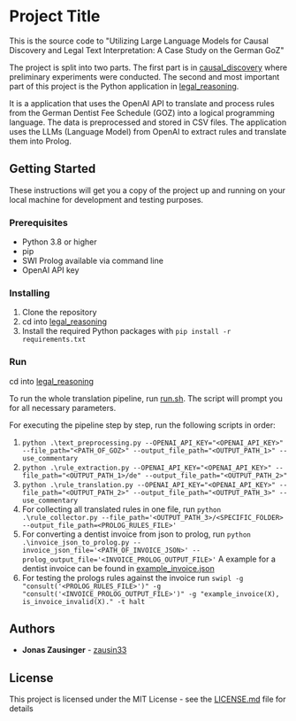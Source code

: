 # Project Title
This is the source code to "Utilizing Large Language Models for Causal Discovery and Legal Text Interpretation: A Case Study on the German GoZ"   

The project is split into two parts. The first part is in [causal_discovery](causal_discovery) where preliminary experiments were conducted.
The second and most important part of this project is the Python application in [legal_reasoning](legal_reasoning).

It is a application that uses the OpenAI API to translate and process rules from the German Dentist Fee Schedule (GOZ) into a logical programming language. 
The data is preprocessed and stored in CSV files. The application uses the LLMs (Language Model) from OpenAI to extract rules and translate them into Prolog.

## Getting Started

These instructions will get you a copy of the project up and running on your local machine for development and testing purposes.

### Prerequisites

- Python 3.8 or higher
- pip
- SWI Prolog available via command line
- OpenAI API key

### Installing

1. Clone the repository
2. cd into [legal_reasoning](legal_reasoning)
3. Install the required Python packages with `pip install -r requirements.txt`

### Run
cd into [legal_reasoning](legal_reasoning)

To run the whole translation pipeline, run [run.sh](legal_reasoning%2Frun.sh). The script will prompt you for all necessary parameters.

For executing the pipeline step by step, run the following scripts in order:
1. `python .\text_preprocessing.py --OPENAI_API_KEY="<OPENAI_API_KEY>" --file_path="<PATH_OF_GOZ>" --output_file_path="<OUTPUT_PATH_1>" --use_commentary`
2. `python .\rule_extraction.py --OPENAI_API_KEY="<OPENAI_API_KEY>" --file_path="<OUTPUT_PATH_1>/de" --output_file_path="<OUTPUT_PATH_2>"`
3. `python .\rule_translation.py --OPENAI_API_KEY="<OPENAI_API_KEY>" --file_path="<OUTPUT_PATH_2>" --output_file_path="<OUTPUT_PATH_3>" --use_commentary`
4. For collecting all translated rules in one file, run `python .\rule_collector.py --file_path='<OUTPUT_PATH_3>/<SPECIFIC_FOLDER> --output_file_path=<PROLOG_RULES_FILE>'`
5. For converting a dentist invoice from json to prolog, run `python .\invoice_json_to_prolog.py --invoice_json_file='<PATH_OF_INVOICE_JSON>' --prolog_output_file='<INVOICE_PROLOG_OUTPUT_FILE>'`
A example for a dentist invoice can be found in [example_invoice.json](legal_reasoning%2Fsrc%2Fresources%2Fevaluation_goz%2Finvoices%2Fexample_invoice.json)
6. For testing the prologs rules against the invoice run `swipl -g "consult('<PROLOG_RULES_FILE>')" -g "consult('<INVOICE_PROLOG_OUTPUT_FILE>')" -g "example_invoice(X), is_invoice_invalid(X)." -t halt`

## Authors

* **Jonas Zausinger** - [zausin33](https://github.com/zausin33)

## License

This project is licensed under the MIT License - see the [LICENSE.md](LICENSE.md) file for details